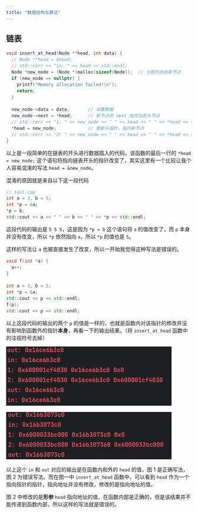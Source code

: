 ```yaml
---
title: "数据结构与算法"
---
```


## 链表

```cpp
void insert_at_head(Node **head, int data) {
  // Node **head = &head;
  // std::cerr << "in: " << head << std::endl;
  Node *new_node = (Node *)malloc(sizeof(Node));  // 分配内存给新节点
  if (new_node == nullptr) {
    printf("Memory allocation failed!\n");
    return;
  }

  new_node->data = data;       // 设置数据
  new_node->next = *head;      // 新节点的 next 指向当前头节点
  // std::cerr << "1: " << new_node << " " << head << " " << *head << std::endl;
  *head = new_node;            // 更新头指针，指向新节点
  // std::cerr << "2: " << new_node << " " << head << " " << *head << std::endl;
}
```


以上是一段简单的在链表的开头进行数据插入的代码，该函数的最后一行的 `*head = new_node;` 这个语句将指向链表开头的指针改变了，其实这里有一个比较让我个人容易混淆的写法 `head = &new_node`。

混淆的原因就是来自以下这一段代码

```cpp
// test.cpp
int a = 3, b = 5;
int *p = &a;
*p = b;
std::cout << a << " " << b << " " << *p << std::endl;
```

这段代码的输出是 `5 5 5`，这是因为 `*p = b` 这个语句将 `a` 的值改变了，而 `p` 本身并没有改变，所以 `*p` 依然指向 `a`，所以 `*p` 的值也是 `5`。

这样的写法让 `a` 也被直接发生了改变，所以一开始我觉得这种写法是错误的。

```cpp
void f(int *a) {
  a++;
}

int a = 3, b = 5;
int *p = &a;
std::cout << p << std::endl;
f(p);
std::cout << p << std::endl;
```

以上这段代码的输出的两个 `p` 的值是一样的，也就是函数内对该指针的修改并没有影响到函数外的指针**本身**，再看一下的输出结果。（将 `insert_at_head` 函数中的注视符号去掉）

![1](1.png)

![2](2.png)

以上这个 `in` 和 `out` 对应的输出是在函数内和外的 `head` 的值，图 1 是正确写法，图 2 为错误写法。而在图一中 `insert_at_head` 函数中，可以看到 `head` 作为一个指向指针的指针，指向地址并没有修改，修改的是指向地址的值。

图 2 中修改的是**形参** `head` 指向地址的值，在函数内部是正确的，但是该结果并不能传递到函数内部，所以这样的写法就是错误的。
